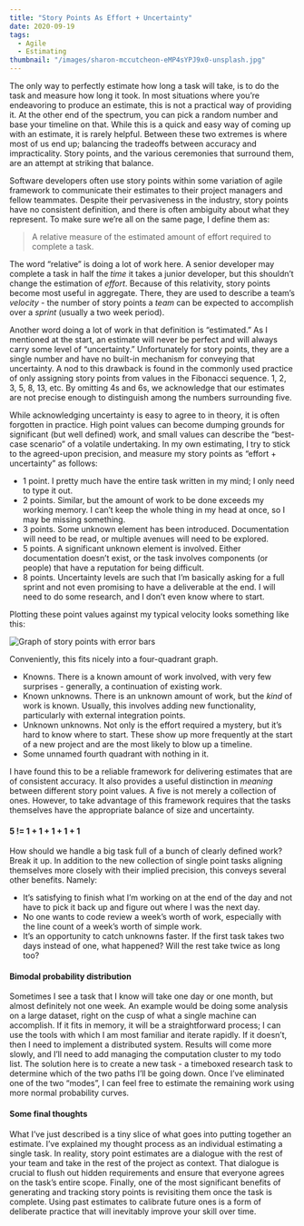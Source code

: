 ```yaml
---
title: "Story Points As Effort + Uncertainty"
date: 2020-09-19
tags:
  - Agile
  - Estimating
thumbnail: "/images/sharon-mccutcheon-eMP4sYPJ9x0-unsplash.jpg"
---
```

The only way to perfectly estimate how long a task will take, is to do the task and measure how long it took. In most situations where you’re endeavoring to produce an estimate, this is not a practical way of providing it. At the other end of the spectrum, you can pick a random number and base your timeline on that. While this is a quick and easy way of coming up with an estimate, it is rarely helpful. Between these two extremes is where most of us end up; balancing the tradeoffs between accuracy and impracticality. Story points, and the various ceremonies that surround them, are an attempt at striking that balance.

Software developers often use story points within some variation of agile framework to communicate their estimates to their project managers and fellow teammates. Despite their pervasiveness in the industry, story points have no consistent definition, and there is often ambiguity about what they represent. To make sure we’re all on the same page, I define them as:

> A relative measure of the estimated amount of effort required to complete a task.

The word “relative” is doing a lot of work here. A senior developer may complete a task in half the _time_ it takes a junior developer, but this shouldn’t change the estimation of _effort_. Because of this relativity, story points become most useful in aggregate. There, they are used to describe a team’s _velocity_ - the number of story points a _team_ can be expected to accomplish over a _sprint_ (usually a two week period).

Another word doing a lot of work in that definition is “estimated.” As I mentioned at the start, an estimate will never be perfect and will always carry some level of “uncertainty.” Unfortunately for story points, they are a single number and have no built-in mechanism for conveying that uncertainty. A nod to this drawback is found in the commonly used practice of only assigning story points from values in the Fibonacci sequence. 1, 2, 3, 5, 8, 13, etc. By omitting 4s and 6s, we acknowledge that our estimates are not precise enough to distinguish among the numbers surrounding five.

While acknowledging uncertainty is easy to agree to in theory, it is often forgotten in practice. High point values can become dumping grounds for significant (but well defined) work, and small values can describe the “best-case scenario” of a volatile undertaking. In my own estimating, I try to stick to the agreed-upon precision, and measure my story points as “effort + uncertainty” as follows:

- 1 point. I pretty much have the entire task written in my mind; I only need to type it out.
- 2 points. Similar, but the amount of work to be done exceeds my working memory. I can’t keep the whole thing in my head at once, so I may be missing something.
- 3 points. Some unknown element has been introduced. Documentation will need to be read, or multiple avenues will need to be explored.
- 5 points. A significant unknown element is involved. Either documentation doesn’t exist, or the task involves components (or people) that have a reputation for being difficult.
- 8 points. Uncertainty levels are such that I’m basically asking for a full sprint and not even promising to have a deliverable at the end. I will need to do some research, and I don’t even know where to start.

Plotting these point values against my typical velocity looks something like this:

![Graph of story points with error bars](/images/story-points-quadrants.png)

Conveniently, this fits nicely into a four-quadrant graph. 

- Knowns. There is a known amount of work involved, with very few surprises - generally, a continuation of existing work.
- Known unknowns. There is an unknown amount of work, but the _kind_ of work is known. Usually, this involves adding new functionality, particularly with external integration points.
- Unknown unknowns. Not only is the effort required a mystery, but it’s hard to know where to start. These show up more frequently at the start of a new project and are the most likely to blow up a timeline.
- Some unnamed fourth quadrant with nothing in it.

I have found this to be a reliable framework for delivering estimates that are of consistent accuracy. It also provides a useful distinction in _meaning_ between different story point values. A five is not merely a collection of ones. However, to take advantage of this framework requires that the tasks themselves have the appropriate balance of size and uncertainty.

#### 5 != 1 + 1 + 1 + 1 + 1

How should we handle a big task full of a bunch of clearly defined work? Break it up. In addition to the new collection of single point tasks aligning themselves more closely with their implied precision, this conveys several other benefits. Namely:

- It’s satisfying to finish what I’m working on at the end of the day and not have to pick it back up and figure out where I was the next day. 
- No one wants to code review a week’s worth of work, especially with the line count of a week’s worth of simple work.
- It’s an opportunity to catch unknowns faster. If the first task takes two days instead of one, what happened? Will the rest take twice as long too?

#### Bimodal probability distribution

Sometimes I see a task that I know will take one day or one month, but almost definitely not one week. An example would be doing some analysis on a large dataset, right on the cusp of what a single machine can accomplish. If it fits in memory, it will be a straightforward process; I can use the tools with which I am most familiar and iterate rapidly. If it doesn’t, then I need to implement a distributed system. Results will come more slowly, and I’ll need to add managing the computation cluster to my todo list. The solution here is to create a new task - a timeboxed research task to determine which of the two paths I’ll be going down. Once I’ve eliminated one of the two “modes”, I can feel free to estimate the remaining work using more normal probability curves.

#### Some final thoughts

What I’ve just described is a tiny slice of what goes into putting together an estimate. I’ve explained my thought process as an individual estimating a single task. In reality, story point estimates are a dialogue with the rest of your team and take in the rest of the project as context. That dialogue is crucial to flush out hidden requirements and ensure that everyone agrees on the task’s entire scope. Finally, one of the most significant benefits of generating and tracking story points is revisiting them once the task is complete. Using past estimates to calibrate future ones is a form of deliberate practice that will inevitably improve your skill over time.
